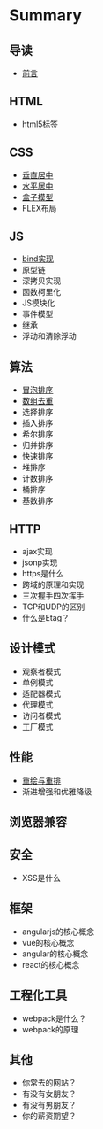 # Summary

## 导读

* [前言](README.md)

## HTML

* html5标签

## CSS

* [垂直居中](css/chui-zhi-ju-zhong.md)
* [水平居中](css/shui-ping-ju-zhong.md)
* [盒子模型](css/he-zi-mo-xing.md)
* FLEX布局

## JS

* [bind实现](js/bindshi-xian.md)
* 原型链
* 深拷贝实现
* 函数柯里化
* JS模块化
* 事件模型
* 继承
* 浮动和清除浮动

## 算法

* [冒泡排序](/mao-pao-pai-xu.md)
* [数组去重](shu-zu-qu-zhong.md)
* 选择排序
* 插入排序
* 希尔排序
* 归并排序
* 快速排序
* 堆排序
* 计数排序
* 桶排序
* 基数排序

## HTTP

* ajax实现
* jsonp实现
* https是什么
* 跨域的原理和实现
* 三次握手四次挥手
* TCP和UDP的区别
* 什么是Etag？

## 设计模式

* 观察者模式
* 单例模式
* 适配器模式
* 代理模式
* 访问者模式
* 工厂模式

## 性能

* [重绘与重排](xing-neng/zhong-hui-yu-zhong-pai.md)
* 渐进增强和优雅降级

## 浏览器兼容

## 安全

* XSS是什么

## 框架

* angularjs的核心概念
* vue的核心概念
* angular的核心概念
* react的核心概念

## 工程化工具

* webpack是什么？
* webpack的原理

## 其他

* 你常去的网站？
* 有没有女朋友？
* 有没有男朋友？
* 你的薪资期望？

